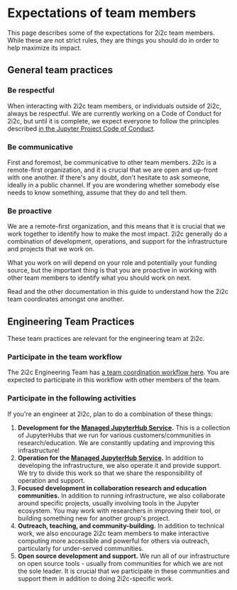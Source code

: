 # Expectations of team members

This page describes some of the expectations for 2i2c team members.
While these are not strict rules, they are things you should do in order to help maximize its impact.

## General team practices

### Be respectful

When interacting with 2i2c team members, or individuals outside of 2i2c, always be respectful.
We are currently working on a Code of Conduct for 2i2c, but until it is complete, we expect everyone to follow the principles described [in the Jupyter Project Code of Conduct](https://jupyter.org/governance/conduct/code_of_conduct.html).

### Be communicative

First and foremost, be communicative to other team members.
2i2c is a remote-first organization, and it is crucial that we are open and up-front with one another.
If there's any doubt, don't hesitate to ask someone, ideally in a public channel.
If you are wondering whether somebody else needs to know something, assume that they do and tell them.

### Be proactive 

We are a remote-first organization, and this means that it is crucial that we work together to identify how to make the most impact.
2i2c generally do a combination of development, operations, and support for the infrastructure and projects that we work on.

What you work on will depend on your role and potentially your funding source, but the important thing is that you are proactive in working with other team members to identify what you should work on next.

Read [](coordination.md) and the other documentation in this guide to understand how the 2i2c team coordinates amongst one another.

## Engineering Team Practices

These team practices are relevant for the engineering team at 2i2c.

### Participate in the team workflow

The 2i2c Engineering Team has [a team coordination workflow here](coordination.md).
You are expected to participate in this workflow with other members of the team.

### Participate in the following activities

If you're an engineer at 2i2c, plan to do a combination of these things:

1. **Development for the [Managed JupyterHub Service](../managed-hubs/about.md).** This is a collection of JupyterHubs that we run for various customers/communities in research/education. We are constantly updating and improving this infrastructure!
2. **Operation for the [Managed JupyterHub Service](../managed-hubs/about.md).** In addition to developing the infrastructure, we also operate it and provide support. We try to divide this work so that we share the responsibility of operation and support.
3. **Focused development in collaboration research and education communities.** In addition to running infrastructure, we also collaborate around specific projects, usually involving tools in the Jupyter ecosystem. You may work with researchers in improving their tool, or building something new for another group's project.
4. **Outreach, teaching, and community-building.** In addition to technical work, we also encourage 2i2c team members to make interactive computing more accessible and powerful for others via outreach, particularly for under-served communities.
5. **Open source development and support.** We run all of our infrastructure on open source tools - usually from communities for which we are not the sole leader. It is crucial that we participate in these communities and support them in addition to doing 2i2c-specific work.

